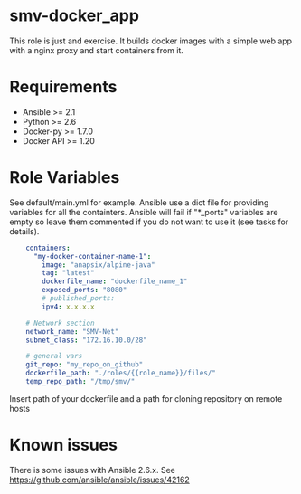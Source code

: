 # smv-docker_app

This role is just and exercise. It builds docker images with a simple web app with a nginx proxy and start containers from it.

# Requirements

* Ansible >= 2.1
* Python >= 2.6
* Docker-py >= 1.7.0
* Docker API >= 1.20

# Role Variables

See default/main.yml for example. Ansible use a dict file for providing variables for all the containters. Ansible will fail if "*_ports" variables are empty so leave them commented if you do not want to use it (see tasks for details).

```yaml
    containers:
      "my-docker-container-name-1":
        image: "anapsix/alpine-java"
        tag: "latest"
        dockerfile_name: "dockerfile_name_1"
        exposed_ports: "8080"
        # published_ports:
        ipv4: x.x.x.x

    # Network section
    network_name: "SMV-Net"
    subnet_class: "172.16.10.0/28"

    # general vars
    git_repo: "my_repo_on_github"
    dockerfile_path: "./roles/{{role_name}}/files/"
    temp_repo_path: "/tmp/smv/"
```

Insert path of your dockerfile and a path for cloning repository on remote hosts

# Known issues
There is some issues with Ansible 2.6.x. See https://github.com/ansible/ansible/issues/42162 
